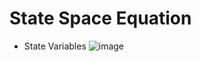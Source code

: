 # State Space Equation
* State Variables
  ![image](https://github.com/kangjunhyeong/equation/assets/144297425/8ecd9822-eda8-49d0-9b09-94d46ae71f8d)
